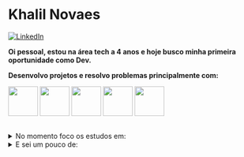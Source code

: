 # Khalil Novaes

[![LinkedIn](https://img.shields.io/badge/LinkedIn-0077B5?style=for-the-badge&logo=linkedin&logoColor=white)](https://www.linkedin.com/in/khalilnovaes/)


**Oi pessoal, estou na área tech a 4 anos e hoje busco minha primeira oportunidade como Dev.**

**Desenvolvo projetos e resolvo problemas principalmente com:**

<div style="display: inline_block">
<img height=60 src="https://cdn.jsdelivr.net/gh/devicons/devicon/icons/javascript/javascript-original.svg" /> 
<img height=60 src="https://cdn.jsdelivr.net/gh/devicons/devicon/icons/typescript/typescript-original.svg" />
<img height=60 src="https://cdn.jsdelivr.net/gh/devicons/devicon/icons/react/react-original.svg" />
<img height=60 src="https://cdn.jsdelivr.net/gh/devicons/devicon/icons/nodejs/nodejs-original.svg" />
<img height=60 src="https://cdn.jsdelivr.net/gh/devicons/devicon/icons/python/python-original.svg" />
</div>

##

<details>
  <summary>No momento foco os estudos em:</summary>
    <img height=50 src="https://cdn.jsdelivr.net/gh/devicons/devicon/icons/java/java-original.svg" />
    <img height=50 src="https://cdn.jsdelivr.net/gh/devicons/devicon/icons/salesforce/salesforce-original.svg" />
</details>

<details>
   <summary>E sei um pouco de:</summary>
    <img height=40 src="https://cdn.jsdelivr.net/gh/devicons/devicon/icons/csharp/csharp-original.svg" />
    <img height=40 src="https://cdn.jsdelivr.net/gh/devicons/devicon/icons/c/c-original.svg" />
    <img height=40 src="https://cdn.jsdelivr.net/gh/devicons/devicon/icons/docker/docker-original.svg" />
    <img height=40 src="https://cdn.jsdelivr.net/gh/devicons/devicon/icons/jupyter/jupyter-original-wordmark.svg" />
    <img height=40 src="https://cdn.jsdelivr.net/gh/devicons/devicon/icons/selenium/selenium-original.svg" />
    <img height=40 src="https://cdn.jsdelivr.net/gh/devicons/devicon/icons/microsoftsqlserver/microsoftsqlserver-plain-wordmark.svg" />
</details>
